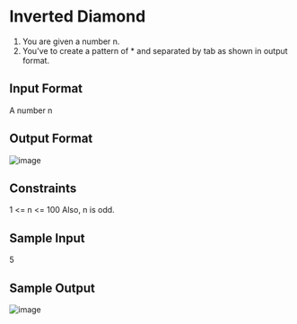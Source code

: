 # Inverted Diamond

1. You are given a number n.
2. You've to create a pattern of * and separated by tab as shown in output format.

## Input Format
A number n

## Output Format

![image](https://github.com/prateeeksahu/javacodes/assets/100373713/38570226-16bd-4602-a6d7-772e3efd4e8b)

## Constraints
1 <= n <= 100
Also, n is odd.

## Sample Input
5

## Sample Output

![image](https://github.com/prateeeksahu/javacodes/assets/100373713/38570226-16bd-4602-a6d7-772e3efd4e8b)